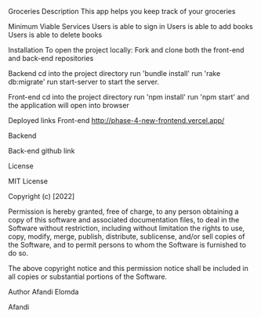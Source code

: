 Groceries
Description
This app helps you keep track of your groceries

Minimum Viable Services
Users is able to sign in
Users is able to add books
Users is able to delete books

Installation
To open the project locally: Fork and clone both the front-end and back-end repositories

Backend
cd into the project directory run 'bundle install' run 'rake db:migrate' run start-server to start the server.

Front-end
cd into the project directory run 'npm install' run 'npm start' and the application will open into browser

Deployed links
Front-end
http://phase-4-new-frontend.vercel.app/

Backend


Back-end github link

License

MIT License

Copyright (c) [2022]

Permission is hereby granted, free of charge, to any person obtaining a copy of this software and associated documentation files, to deal in the Software without restriction, including without limitation the rights to use, copy, modify, merge, publish, distribute, sublicense, and/or sell copies of the Software, and to permit persons to whom the Software is furnished to do so.

The above copyright notice and this permission notice shall be included in all copies or substantial portions of the Software.

Author Afandi Elomda



Afandi
